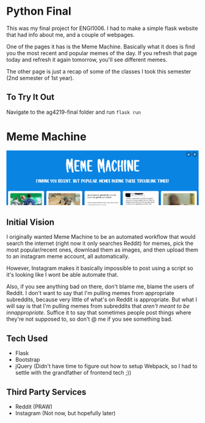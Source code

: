# Python Final
This was my final project for ENGI1006. I had to make a simple flask website that had info about me, and a couple of webpages. 

One of the pages it has is the Meme Machine. Basically what it does is find you the most recent and popular memes of the day. If you refresh that page today and refresh it again tomorrow, you'll see different memes. 

The other page is just a recap of some of the classes I took this semester (2nd semester of 1st year).

## To Try It Out
Navigate to the ag4219-final folder and run `flask run`

# Meme Machine
![Hero Image](https://github.com/angarc/engi1006-final/blob/master/ag4219-final/static/images/hero.png)

## Initial Vision
I originally wanted Meme Machine to be an automated workflow that would search the internet (right now it only searches Reddit) for memes, pick the most popular/recent ones, download them as images, and then upload them to an instagram meme account, all automatically.

However, Instagram makes it basically impossible to post using a script so it's looking like I wont be able automate that. 

Also, if you see anything bad on there, don't blame me, blame the users of Reddit. I don't want to say that I'm pulling memes from appropriate subreddits, because very little of what's on Reddit is appropriate. But what I will say is that I'm pulling memes from subreddits that *aren't meant to be innappropriate*. Suffice it to say that sometimes people post things where they're not supposed to, so don't @ me if you see something bad.

## Tech Used
- Flask
- Bootstrap
- jQuery (Didn't have time to figure out how to setup Webpack, so I had to settle with the grandfather of frontend tech ;))

## Third Party Services
- Reddit (PRAW)
- Instagram (Not now, but hopefully later)